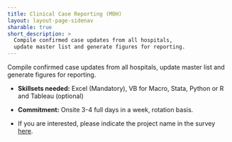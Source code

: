 ```yaml
---
title: Clinical Case Reporting (MOH)
layout: layout-page-sidenav
sharable: true
short_description: >
  Compile confirmed case updates from all hospitals, 
  update master list and generate figures for reporting.
---
```


Compile confirmed case updates from all hospitals, update master list and generate figures for reporting.

- **Skillsets needed:** Excel (Mandatory), VB for Macro, Stata, Python or R and Tableau (optional)

- **Commitment:** Onsite 3-4 full days in a week, rotation basis.

- If you are interested, please indicate the project name in the survey [here](https://go.gov.sg/govtech-volunteers).

